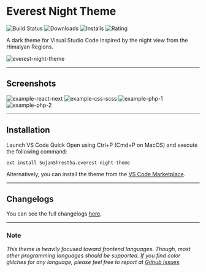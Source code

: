 # Everest Night Theme

![Build Status](https://img.shields.io/github/package-json/v/sjns19/everest-night-theme?color=%235c89d1&label=Version) ![Downloads](https://img.shields.io/visual-studio-marketplace/d/SujanShrestha.everest-night-theme?color=5c89d1&label=Downloads) ![Installs](https://img.shields.io/visual-studio-marketplace/i/SujanShrestha.everest-night-theme?color=%235c89d1&label=Installs) ![Rating](https://img.shields.io/visual-studio-marketplace/r/SujanShrestha.everest-night-theme?color=5c89d1&label=Rating)

A dark theme for Visual Studio Code inspired by the night view from the Himalyan Regions.

![everest-night-theme](https://user-images.githubusercontent.com/47782595/154411208-bc7f8904-f67e-4abb-ad2c-bebc9f374c45.png)

---

## Screenshots

![example-react-next](https://user-images.githubusercontent.com/47782595/154214744-a4fb33c7-f8d7-441d-9ebc-c911fc38b58a.jpeg)
![example-css-scss](https://user-images.githubusercontent.com/47782595/154214808-2baae49b-f071-4bc7-99f5-68ae147c142d.jpeg)
![example-php-1](https://user-images.githubusercontent.com/47782595/154214888-6ac10caa-ecd7-4c73-82ba-ee03ea0ffdfe.jpeg)
![example-php-2](https://user-images.githubusercontent.com/47782595/154214952-e94345ab-406d-4c0e-8209-18c59757336e.jpeg)

---

## Installation

Launch VS Code Quick Open using Ctrl+P (Cmd+P on MacOS) and execute the following command:

```
ext install SujanShrestha.everest-night-theme
```

Alternatively, you can install the theme from the [VS Code Marketplace](https://marketplace.visualstudio.com/items?itemName=SujanShrestha.everest-night-theme).

---

## Changelogs

You can see the full changelogs [here](https://github.com/sjns19/everest-night-theme/blob/master/CHANGELOG.md).

---

### Note

_This theme is heavily focused toward frontend languages. Though, most other programming languages should be supported. If you find color glitches for any language, please feel free to report at [Github Issues](https://github.com/sjns19/everest-night-theme/issues)._
